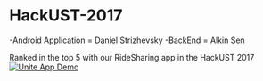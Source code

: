 # HackUST-2017
-Android Application = Daniel Strizhevsky
-BackEnd = Alkin Sen

Ranked in the top 5 with our RideSharing app in the HackUST 2017
[![Unite App Demo](http://img.youtube.com/vi/HQm6IbXCl4M/0.jpg)](http://www.youtube.com/watch?v=HQm6IbXCl4M "HackUst Demo")
